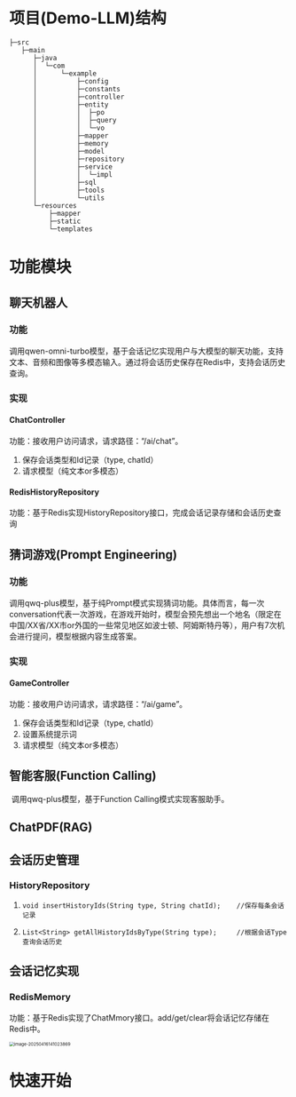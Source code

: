 # 项目(Demo-LLM)结构

```
├─src
   ├─main
      ├─java
      │  └─com
      │      └─example
      │          ├─config
      │          ├─constants
      │          ├─controller
      │          ├─entity
      │          │  ├─po
      │          │  ├─query
      │          │  └─vo
      │          ├─mapper
      │          ├─memory
      │          ├─model
      │          ├─repository
      │          ├─service
      │          │  └─impl
      │          ├─sql
      │          ├─tools
      │          └─utils
      └─resources
          ├─mapper
          ├─static
          └─templates
```

# 功能模块

## 聊天机器人

### 功能

​	调用qwen-omni-turbo模型，基于会话记忆实现用户与大模型的聊天功能，支持文本、音频和图像等多模态输入。通过将会话历史保存在Redis中，支持会话历史查询。

### 实现

#### ChatController

功能：接收用户访问请求，请求路径：“/ai/chat”。

1. 保存会话类型和Id记录（type, chatId）
2. 请求模型（纯文本or多模态）

#### RedisHistoryRepository

功能：基于Redis实现HistoryRepository接口，完成会话记录存储和会话历史查询

## 猜词游戏(Prompt Engineering)

### 功能

​	调用qwq-plus模型，基于纯Prompt模式实现猜词功能。具体而言，每一次conversation代表一次游戏，在游戏开始时，模型会预先想出一个地名（限定在中国/XX省/XX市or外国的一些常见地区如波士顿、阿姆斯特丹等），用户有7次机会进行提问，模型根据内容生成答案。

### 实现

#### GameController

功能：接收用户访问请求，请求路径：“/ai/game”。

1. 保存会话类型和Id记录（type, chatId）
2. 设置系统提示词
3. 请求模型（纯文本or多模态）

## 智能客服(Function Calling)

​	调用qwq-plus模型，基于Function Calling模式实现客服助手。

## ChatPDF(RAG)

## 会话历史管理

### HistoryRepository

1. ```
   void insertHistoryIds(String type, String chatId);    //保存每条会话记录
   ```

2. ```
   List<String> getAllHistoryIdsByType(String type);     //根据会话Type查询会话历史
   ```

## 会话记忆实现

### RedisMemory

功能：基于Redis实现了ChatMmory接口。add/get/clear将会话记忆存储在Redis中。

<img src="C:\Users\Tigercurry\AppData\Roaming\Typora\typora-user-images\image-20250416141023869.png" alt="image-20250416141023869" style="zoom:55%;" />

# 快速开始
